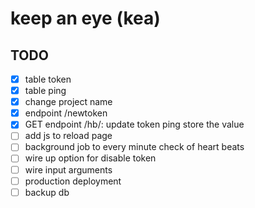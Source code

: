 # keep an eye (kea)

## TODO

- [x] table token
- [x] table ping
- [x] change project name
- [x] endpoint /newtoken
- [x] GET endpoint /hb/<token>: update token ping store the value
- [ ] add js to reload page
- [ ] background job to every minute check of heart beats
- [ ] wire up option for disable token
- [ ] wire input arguments
- [ ] production deployment
- [ ] backup db
